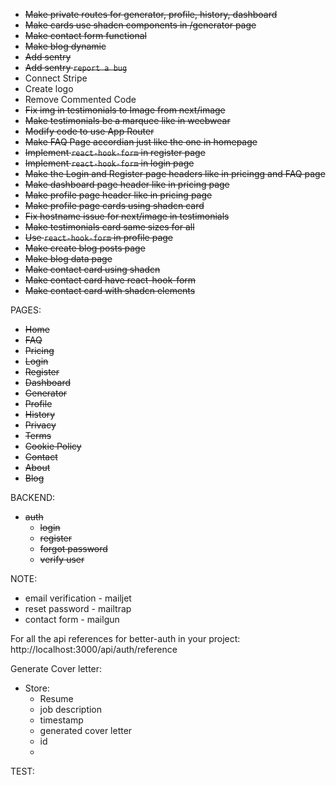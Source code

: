 - ~~Make private routes for generator, profile, history, dashboard~~
- ~~Make cards use shadcn components in /generator page~~
- ~~Make contact form functional~~
- ~~Make blog dynamic~~
- ~~Add sentry~~
- ~~Add sentry `report a bug`~~
- Connect Stripe
- Create logo
- Remove Commented Code
- ~~Fix img in testimonials to Image from next/image~~
- ~~Make testimonials be a marquee like in weebwear~~
- ~~Modify code to use App Router~~
- ~~Make FAQ Page accordian just like the one in homepage~~
- ~~Implement `react-hook-form` in register page~~
- ~~Implement `react-hook-form` in login page~~
- ~~Make the Login and Register page headers like in pricingg and FAQ page~~
- ~~Make dashboard page header like in pricing page~~
- ~~Make profile page header like in pricing page~~
- ~~Make profile page cards using shadcn card~~
- ~~Fix hostname issue for next/image in testimonials~~
- ~~Make testimonials card same sizes for all~~
- ~~Use `react-hook-form` in profile page~~
- ~~Make create blog posts page~~
- ~~Make blog data page~~
- ~~Make contact card using shadcn~~
- ~~Make contact card have react-hook-form~~
- ~~Make contact card with shadcn elements~~

PAGES:

- ~~Home~~
- ~~FAQ~~
- ~~Pricing~~
- ~~Login~~
- ~~Register~~
- ~~Dashboard~~
- ~~Generator~~
- ~~Profile~~
- ~~History~~
- ~~Privacy~~
- ~~Terms~~
- ~~Cookie Policy~~
- ~~Contact~~
- ~~About~~
- ~~Blog~~

BACKEND:

- ~~auth~~
  - ~~login~~
  - ~~register~~
  - ~~forgot password~~
  - ~~verify user~~

NOTE:

- email verification - mailjet
- reset password - mailtrap
- contact form - mailgun

For all the api references for better-auth in your project: http://localhost:3000/api/auth/reference

Generate Cover letter:

- Store:
  - Resume
  - job description
  - timestamp
  - generated cover letter
  - id
  -

TEST:
